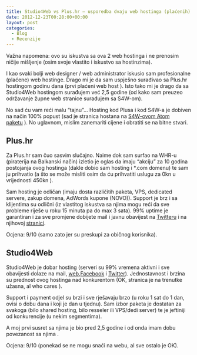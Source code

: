 ```yaml
---
title: Studio4Web vs Plus.hr – usporedba dvaju web hostinga (plaćenih)
date: 2012-12-23T00:28:00+00:00
layout: post
categories:
  - Blog
  - Recenzije
---
```

Važna napomena: ovo su iskustva sa ova 2 web hostinga i ne prenosim ničije mišljenje (osim svoje vlastito i iskustvo sa hostinzima).

I kao svaki bolji web designer / web administrator iskusio sam profesionalne (plaćene) web hostinge. Drago mi je da sam uspješno surađivao sa Plus.hr hostingom godinu dana (prvi plaćeni web host ). Isto tako mi je drago da sa Studio4Web hostingom surađujem već 2,5 godine (od kako sam preuzeo održavanje župne web stranice surađujem sa S4W-om).

No sad ću vam reći malu “tajnu”… Hosting kod Plusa i kod S4W-a je dobiven na način 100% popust (sad je stranica hostana na [S4W-ovom Atom paketu](http://www.studio4web.com/hosting.php) ). No uglavnom, mislim zanemariti cijene i obratiti se na bitne stvari.

## Plus.hr

Za Plus.hr sam čuo sasvim slučajno. Naime dok sam surfao na WHR-u (piraterija na Balkanski način) izletio je oglas da imaju “akciju” za 10 godina postojanja ovog hostinga (dakle dobio sam hosting i *.com domenu) te sam ju prihvatio (a što se može misliti osim da ću prihvatiti uslugu za 0kn u vrijednosti 450kn ).

Sam hosting je odličan (imaju dosta različitih paketa, VPS, dedicated servere, zakup domena, AdWords kupone (NOVO)). Support je brz i sa klijentima su odlični (iz vlastitog iskustva sa njima mogu reći da sve probleme riješe u roku 15 minuta pa do max 3 sata). 99% uptime je garantiran i za sve promjene dobijete mail i javnu obavijest na [Twitteru](https://twitter.com/PlusHostingHr) i na njihovoj [stranici](http://www.plus.hr/support/novosti/).

Ocjena: 9/10 (samo zato jer su preskupi za običnog korisnika).

## Studio4Web

Studio4Web je dobar hosting (serveri su 99% vremena aktivni i sve obavijesti dolaze na mail, [web](http://www.studio4web.com/),[Facebook](https://www.facebook.com/Studio4web) i [Twitter](https://twitter.com/studio4web)). Jednostavnost i brzina su prednost ovog hostinga nad konkurentom (OK, stranica je na trenutke užasna, al who cares ).

Support i payment odjel su brzi i sve rješavaju brzo (u roku 1 sat do 1 dan, ovisi o dobu dana i koji je dan u tjednu). Sam izbor paketa je dostatan za svakoga (bilo shared hosting, bilo resseler ili VPS/dedi server) te je jeftiniji od konkurencije (u nekim segmentima).

A moj prvi susret sa njima je bio pred 2,5 godine i od onda imam dobu povezanost sa njima .

Ocjena: 9/10 (ponekad se ne mogu snaći na webu, al sve ostalo je OK).